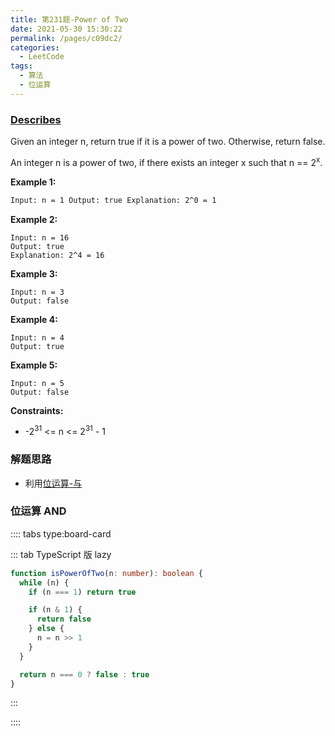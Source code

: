 ```yaml
---
title: 第231题-Power of Two
date: 2021-05-30 15:30:22
permalink: /pages/c09dc2/
categories:
  - LeetCode
tags:
  - 算法
  - 位运算
---
```


### [Describes](https://leetcode-cn.com/problems/power-of-two/)

Given an integer <span class="span-shadow">n</span>, return <span class="span-shadow">true</span> if it is a power of two. Otherwise, return <span class="span-shadow">false</span>.

An integer <span class="span-shadow">n</span> is a power of two, if there exists an integer <span class="span-shadow">x</span> such that <span class="span-shadow">n == 2<sup>x</sup></span>.

<!-- more -->

**Example 1:**

```html
Input: n = 1 Output: true Explanation: 2^0 = 1
```

**Example 2:**

```
Input: n = 16
Output: true
Explanation: 2^4 = 16
```

**Example 3:**

```
Input: n = 3
Output: false
```

**Example 4:**

```
Input: n = 4
Output: true
```

**Example 5:**

```
Input: n = 5
Output: false
```

**Constraints:**

- <span class="span-shadow">-2<sup>31</sup> <= n <= 2<sup>31</sup> - 1</span>

### 解题思路

- 利用[位运算-与](http://xiaojun996/pages/339ea6/#%E4%B8%8E%E8%BF%90%E7%AE%97)

### 位运算 AND

:::: tabs type:board-card

::: tab TypeScript 版 lazy

```TypeScript
function isPowerOfTwo(n: number): boolean {
  while (n) {
    if (n === 1) return true

    if (n & 1) {
      return false
    } else {
      n = n >> 1
    }
  }

  return n === 0 ? false : true
}
```

:::

::::

